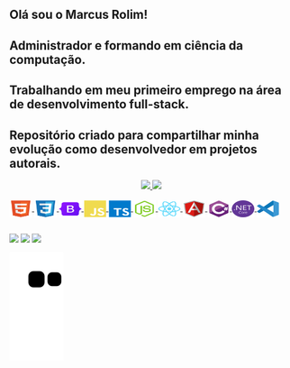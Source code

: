 ## Olá sou o Marcus Rolim! 
## Administrador e formando em ciência da computação. 
## Trabalhando em meu primeiro emprego na área de desenvolvimento full-stack.
## Repositório criado para compartilhar minha evolução como desenvolvedor em projetos autorais.

<div align="center">
  <a href="https://github.com/marcusvrolim">
  <img height="180em" src="https://github-readme-stats.vercel.app/api?username=marcusvrolim&show_icons=true&theme=gotham&include_all_commits=true&count_private=true"/>
  <img height="180em" src="https://github-readme-stats.vercel.app/api/top-langs/?username=marcusvrolim&layout=compact&langs_count=7&theme=gotham"/>
</div>
<div style="display: inline_block"><br>
  <img align="center" alt="Marcus-HTML" height="30" width="40" src="https://raw.githubusercontent.com/devicons/devicon/master/icons/html5/html5-original.svg">
  <img align="center" alt="Marcus-CSS" height="30" width="40" src="https://raw.githubusercontent.com/devicons/devicon/master/icons/css3/css3-original.svg">
  <img align="center" alt="Marcus-Bootstrap" height="30" width="40" src="https://raw.githubusercontent.com/devicons/devicon/master/icons/bootstrap/bootstrap-original.svg">
  <img align="center" alt="Marcus-Js" height="30" width="40" src="https://raw.githubusercontent.com/devicons/devicon/master/icons/javascript/javascript-plain.svg">
  <img align="center" alt="Marcus-Ts" height="30" width="40" src="https://raw.githubusercontent.com/devicons/devicon/master/icons/typescript/typescript-plain.svg">
  <img align="center" alt="Marcus-node" height="30" width="40" src="https://raw.githubusercontent.com/devicons/devicon/master/icons/nodejs/nodejs-original.svg">
  <img align="center" alt="Marcus-React" height="30" width="40" src="https://raw.githubusercontent.com/devicons/devicon/master/icons/react/react-original.svg">
  <img align="center" alt="Marcus-Csharp" height="30" width="40" src="https://raw.githubusercontent.com/devicons/devicon/master/icons/angularjs/angularjs-original.svg">
  <img align="center" alt="Marcus-Csharp" height="30" width="40" src="https://raw.githubusercontent.com/devicons/devicon/master/icons/csharp/csharp-original.svg">
  <img align="center" alt="Marcus-Csharp" height="30" width="40" src="https://raw.githubusercontent.com/devicons/devicon/master/icons/dotnetcore/dotnetcore-original.svg">
  <img align="center" alt="Marcus-Csharp" height="30" width="40" src="https://raw.githubusercontent.com/devicons/devicon/master/icons/vscode/vscode-original.svg">
  </div>
  
  ##
 
<div> 
  <a href="https://instagram.com/marcusviniciusrolim" target="_blank"><img src="https://img.shields.io/badge/-Instagram-%23E4405F?style=for-the-badge&logo=instagram&logoColor=white" target="_blank"></a>
  <a href = "mailto:marcusrolimcontato@gmail.com"><img src="https://img.shields.io/badge/-Gmail-%23333?style=for-the-badge&logo=gmail&logoColor=white" target="_blank"></a>
  <a href="https://www.linkedin.com/in/marcus-rolim-a56b36214/" target="_blank"><img src="https://img.shields.io/badge/-LinkedIn-%230077B5?style=for-the-badge&logo=linkedin&logoColor=white" target="_blank"></a> 
 
  ![Snake animation](https://github.com/rafaballerini/rafaballerini/blob/output/github-contribution-grid-snake.svg)
 
</div>

